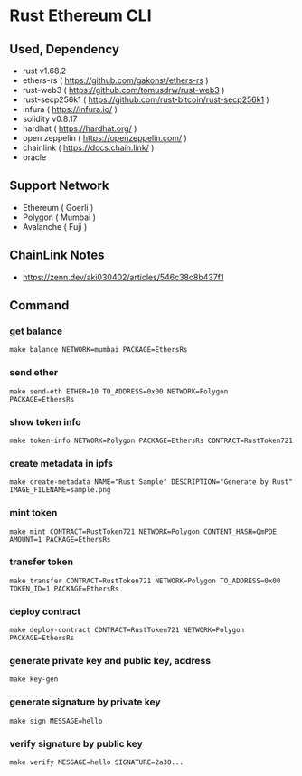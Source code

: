 # Rust Ethereum CLI

## Used, Dependency

- rust v1.68.2
- ethers-rs ( https://github.com/gakonst/ethers-rs )
- rust-web3 ( https://github.com/tomusdrw/rust-web3 )
- rust-secp256k1 ( https://github.com/rust-bitcoin/rust-secp256k1 )
- infura ( https://infura.io/ )
- solidity v0.8.17
- hardhat ( https://hardhat.org/ )
- open zeppelin ( https://openzeppelin.com/ )
- chainlink ( https://docs.chain.link/ )
- oracle

## Support Network
- Ethereum ( Goerli )
- Polygon ( Mumbai )
- Avalanche ( Fuji )

## ChainLink Notes

- https://zenn.dev/aki030402/articles/546c38c8b437f1

## Command

### get balance

```
make balance NETWORK=mumbai PACKAGE=EthersRs
```

### send ether

```
make send-eth ETHER=10 TO_ADDRESS=0x00 NETWORK=Polygon PACKAGE=EthersRs
```

### show token info

```
make token-info NETWORK=Polygon PACKAGE=EthersRs CONTRACT=RustToken721
```

### create metadata in ipfs

```
make create-metadata NAME="Rust Sample" DESCRIPTION="Generate by Rust" IMAGE_FILENAME=sample.png
```

### mint token

```
make mint CONTRACT=RustToken721 NETWORK=Polygon CONTENT_HASH=QmPDE AMOUNT=1 PACKAGE=EthersRs
```

### transfer token

```
make transfer CONTRACT=RustToken721 NETWORK=Polygon TO_ADDRESS=0x00 TOKEN_ID=1 PACKAGE=EthersRs
```

### deploy contract

```
make deploy-contract CONTRACT=RustToken721 NETWORK=Polygon PACKAGE=EthersRs
```

### generate private key and public key, address

```
make key-gen
```

### generate signature by private key

```
make sign MESSAGE=hello
```

### verify signature by public key

```
make verify MESSAGE=hello SIGNATURE=2a30...
```
